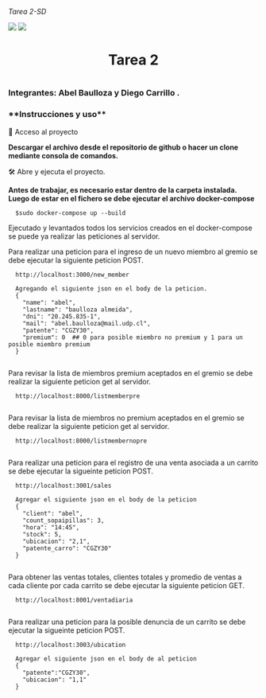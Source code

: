 <em> Tarea 2-SD </em>
  <p align="left">
   <img src="https://img.shields.io/badge/STATUS-TERMINADO-blue">  <img src="https://img.shields.io/badge/LICENSE-FREE-green">
   </p>
   
<h1 align='center'>Tarea 2 <h1>
  <h3> Integrantes: Abel Baulloza y Diego Carrillo .</h3>
  <h3>**Instrucciones y uso**</h3>

📁 Acceso al proyecto

**Descargar el archivo desde el repositorio de github o hacer un clone mediante consola de comandos.**

🛠️ Abre y ejecuta el proyecto.
  
**Antes de trabajar, es necesario estar dentro de la carpeta instalada.**
**Luego de estar en el fichero se debe ejecutar el archivo docker-compose**

```
  $sudo docker-compose up --build
```

<p>Ejecutado y levantados todos los servicios creados en el docker-compose se puede ya realizar las peticiones al servidor.</p>
  
<p>Para realizar una peticion para el ingreso de un nuevo miembro al gremio se debe ejecutar la siguiente peticion POST.</p>
  
```
  http://localhost:3000/new_member
  
  Agregando el siguiente json en el body de la peticion.
  {
    "name": "abel",
    "lastname": "baulloza almeida",
    "dni": "20.245.835-1",
    "mail": "abel.baulloza@mail.udp.cl",
    "patente": "CGZY30",
    "premium": 0  ## 0 para posible miembro no premium y 1 para un posible miembro premium
  }
  
```
<p>Para revisar la lista de miembros premium aceptados en el gremio se debe realizar la siguiente peticion get al servidor.</p>
  
```
  http://localhost:8000/listmemberpre
  
```
  
<p>Para revisar la lista de miembros no premium aceptados en el gremio se debe realizar la siguiente peticion get al servidor.</p>
  
```
  http://localhost:8000/listmembernopre
  
```
  
<p>Para realizar una peticion para el registro de una venta asociada a un carrito se debe ejecutar la sigueinte peticion POST.</p>
  
```
  http://localhost:3001/sales

  Agregar el siguiente json en el body de la peticion
  {
    "client": "abel",
    "count_sopaipillas": 3,
    "hora": "14:45",
    "stock": 5,
    "ubicacion": "2,1",
    "patente_carro": "CGZY30"
  }
  
```
  
<p>Para obtener las ventas totales, clientes totales y promedio de ventas a cada cliente por cada carrito se debe ejecutar la siguiente peticion GET.</p>
  
```
  http://localhost:8001/ventadiaria
  
```


<p>Para realizar una peticion para la posible denuncia de un carrito se debe ejecutar la sigueinte peticion POST.</p>
  
```
  http://localhost:3003/ubication

  Agregar el siguiente json en el body de al peticion
  {
    "patente":"CGZY30",
    "ubicacion": "1,1"
  }
  
```
